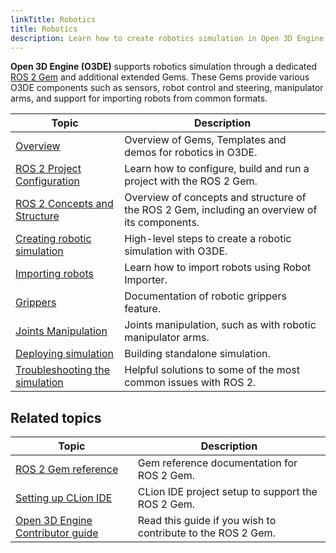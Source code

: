 ```yaml
---
linkTitle: Robotics
title: Robotics
description: Learn how to create robotics simulation in Open 3D Engine (O3DE) with ROS 2.
---
```


**Open 3D Engine (O3DE)** supports robotics simulation through a dedicated [ROS 2 Gem](/docs/user-guide/gems/reference/robotics/ros2) and additional extended Gems.
These Gems provide various O3DE components such as sensors, robot control and steering, manipulator arms, and support for importing robots from common formats.

| Topic                                                               | Description                                                                                   |
| ------------------------------------------------------------------- | --------------------------------------------------------------------------------------------- |
| [Overview](overview.md)                                             | Overview of Gems, Templates and demos for robotics in O3DE.                                   |
| [ROS 2 Project Configuration](project-configuration.md)             | Learn how to configure, build and run a project with the ROS 2 Gem.                           |
| [ROS 2 Concepts and Structure](concepts-and-components-overview.md) | Overview of concepts and structure of the ROS 2 Gem, including an overview of its components. |
| [Creating robotic simulation](creating-robotic-simulation.md)       | High-level steps to create a robotic simulation with O3DE.                                    |
| [Importing robots](importing-robot)                                 | Learn how to import robots using Robot Importer.                                              |
| [Grippers](grippers.md)                                             | Documentation of robotic grippers feature.                                                    |
| [Joints Manipulation](joints-manipulation.md)                       | Joints manipulation, such as with robotic manipulator arms.                                   |
| [Deploying simulation](deploying-simulation.md)                     | Building standalone simulation.                                                               |
| [Troubleshooting the simulation](troubleshooting.md)                | Helpful solutions to some of the most common issues with ROS 2.                               |


## Related topics

| Topic                                                                                                                      | Description                                                 |
| -------------------------------------------------------------------------------------------------------------------------- | ----------------------------------------------------------- |
| [ROS 2 Gem reference](/docs/user-guide/gems/reference/robotics/ros2)                                                       | Gem reference documentation for ROS 2 Gem.                  |
| [Setting up CLion IDE](https://github.com/o3de/o3de-extras/blob/development/Gems/ROS2/docs/guides/development_in_clion.md) | CLion IDE project setup to support the ROS 2 Gem.           |
| [Open 3D Engine Contributor guide](/docs/contributing)                                                                     | Read this guide if you wish to contribute to the ROS 2 Gem. |



